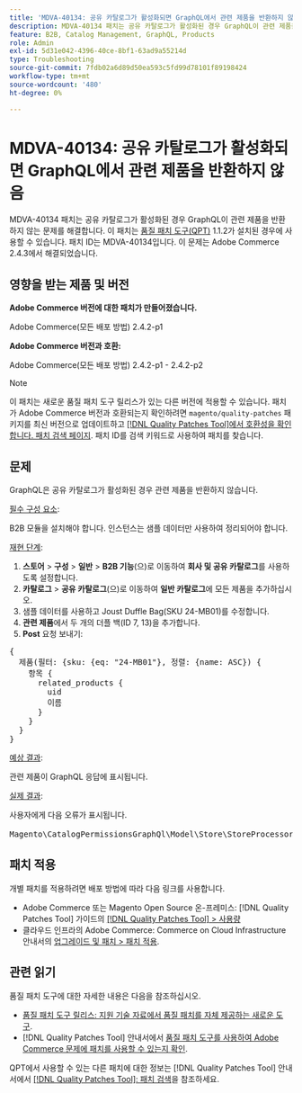 ```yaml
---
title: 'MDVA-40134: 공유 카탈로그가 활성화되면 GraphQL에서 관련 제품을 반환하지 않음'
description: MDVA-40134 패치는 공유 카탈로그가 활성화된 경우 GraphQL이 관련 제품을 반환하지 않는 문제를 해결합니다. 이 패치는 [Quality Patches Tool (QPT)](https://experienceleague.adobe.com/ko/docs/commerce-operations/tools/quality-patches-tool/quality-patches-tool-to-self-serve-quality-patches) 1.1.2가 설치된 경우 사용할 수 있습니다. 패치 ID는 MDVA-40134입니다. 이 문제는 Adobe Commerce 2.4.3에서 해결되었습니다.
feature: B2B, Catalog Management, GraphQL, Products
role: Admin
exl-id: 5d31e042-4396-40ce-8bf1-63ad9a55214d
type: Troubleshooting
source-git-commit: 7fdb02a6d89d50ea593c5fd99d78101f89198424
workflow-type: tm+mt
source-wordcount: '480'
ht-degree: 0%

---
```


# MDVA-40134: 공유 카탈로그가 활성화되면 GraphQL에서 관련 제품을 반환하지 않음

MDVA-40134 패치는 공유 카탈로그가 활성화된 경우 GraphQL이 관련 제품을 반환하지 않는 문제를 해결합니다. 이 패치는 [품질 패치 도구(QPT)](https://experienceleague.adobe.com/ko/docs/commerce-operations/tools/quality-patches-tool/quality-patches-tool-to-self-serve-quality-patches) 1.1.2가 설치된 경우에 사용할 수 있습니다. 패치 ID는 MDVA-40134입니다. 이 문제는 Adobe Commerce 2.4.3에서 해결되었습니다.

## 영향을 받는 제품 및 버전

**Adobe Commerce 버전에 대한 패치가 만들어졌습니다.**

Adobe Commerce(모든 배포 방법) 2.4.2-p1

**Adobe Commerce 버전과 호환:**

Adobe Commerce(모든 배포 방법) 2.4.2-p1 - 2.4.2-p2

>[!NOTE]
>
>이 패치는 새로운 품질 패치 도구 릴리스가 있는 다른 버전에 적용할 수 있습니다. 패치가 Adobe Commerce 버전과 호환되는지 확인하려면 `magento/quality-patches` 패키지를 최신 버전으로 업데이트하고 [[!DNL Quality Patches Tool]에서 호환성을 확인합니다. 패치 검색 페이지](https://experienceleague.adobe.com/ko/docs/commerce-operations/tools/quality-patches-tool/quality-patches-tool-to-self-serve-quality-patches). 패치 ID를 검색 키워드로 사용하여 패치를 찾습니다.

## 문제

GraphQL은 공유 카탈로그가 활성화된 경우 관련 제품을 반환하지 않습니다.

<u>필수 구성 요소</u>:

B2B 모듈을 설치해야 합니다.
인스턴스는 샘플 데이터만 사용하여 정리되어야 합니다.

<u>재현 단계</u>:

1. **스토어** > **구성** > **일반** > **B2B 기능**(으)로 이동하여 **회사 및 공유 카탈로그**&#x200B;를 사용하도록 설정합니다.
1. **카탈로그** > **공유 카탈로그**(으)로 이동하여 **일반 카탈로그**&#x200B;에 모든 제품을 추가하십시오.
1. 샘플 데이터를 사용하고 Joust Duffle Bag(SKU 24-MB01)를 수정합니다.
1. **관련 제품**&#x200B;에서 두 개의 더플 백(ID 7, 13)을 추가합니다.
1. **Post** 요청 보내기:

<pre>&lbrace;
  제품(필터: &lbrace;sku: {eq: "24-MB01"}, 정렬: {name: ASC}) &lbrace;
    항목 &lbrace;
      related_products &lbrace;
        uid
        이름
      &rbrace;
    &rbrace;
  &rbrace;
&rbrace;</pre>

<u>예상 결과</u>:

관련 제품이 GraphQL 응답에 표시됩니다.

<u>실제 결과</u>:

사용자에게 다음 오류가 표시됩니다.

<pre>Magento\CatalogPermissionsGraphQl\Model\Store\StoreProcessor::getStoreId()의 반환 값은 int 유형이어야 합니다. null 반환 &lbrace;"exception":"[object] (GraphQL\\Error\\Error(code: 0): Magento\\CatalogPermissionsGraphQl\\Model\\Store\\StoreProcessor::getStoreId()의 반환 값은 int 유형이어야 합니다. null 반환 </pre>

## 패치 적용

개별 패치를 적용하려면 배포 방법에 따라 다음 링크를 사용합니다.

* Adobe Commerce 또는 Magento Open Source 온-프레미스: [!DNL Quality Patches Tool] 가이드의 [[!DNL Quality Patches Tool] > 사용량](/help/tools/quality-patches-tool/usage.md)
* 클라우드 인프라의 Adobe Commerce: Commerce on Cloud Infrastructure 안내서의 [업그레이드 및 패치 > 패치 적용](https://experienceleague.adobe.com/docs/commerce-cloud-service/user-guide/develop/upgrade/apply-patches.html?lang=ko).

## 관련 읽기

품질 패치 도구에 대한 자세한 내용은 다음을 참조하십시오.

* [품질 패치 도구 릴리스: 지원 기술 자료에서 품질 패치를 자체 제공하는 새로운 도구](https://experienceleague.adobe.com/ko/docs/commerce-operations/tools/quality-patches-tool/quality-patches-tool-to-self-serve-quality-patches).
* [!DNL Quality Patches Tool] 안내서에서 [품질 패치 도구를 사용하여 Adobe Commerce 문제에 패치를 사용할 수 있는지 확인](/help/tools/quality-patches-tool/patches-available-in-qpt/check-patch-for-magento-issue-with-magento-quality-patches.md).

QPT에서 사용할 수 있는 다른 패치에 대한 정보는 [!DNL Quality Patches Tool] 안내서에서 [[!DNL Quality Patches Tool]: 패치 검색](https://experienceleague.adobe.com/tools/commerce-quality-patches/index.html?lang=ko)을 참조하세요.
